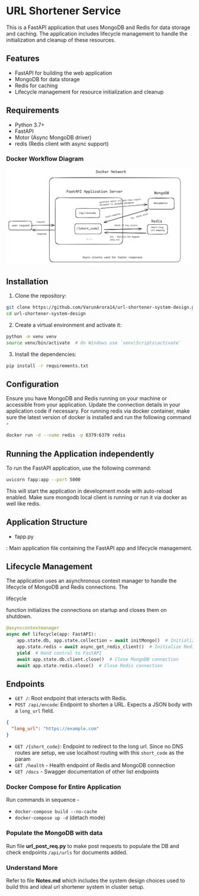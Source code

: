 # URL Shortener Service

This is a FastAPI application that uses MongoDB and Redis for data storage and caching. The application includes lifecycle management to handle the initialization and cleanup of these resources.

## Features

- FastAPI for building the web application
- MongoDB for data storage
- Redis for caching
- Lifecycle management for resource initialization and cleanup

## Requirements

- Python 3.7+
- FastAPI
- Motor (Async MongoDB driver)
- redis (Redis client with async support)

### Docker Workflow Diagram

![alt text](image.png)

## Installation

1. Clone the repository:

```bash
git clone https://github.com/VarunArora14/url-shortener-system-design.git
cd url-shortener-system-design
```

2. Create a virtual environment and activate it:

```bash
python -m venv venv
source venv/bin/activate  # On Windows use `venv\Scripts\activate`
```

3. Install the dependencies:

```bash
pip install -r requirements.txt
```

## Configuration

Ensure you have MongoDB and Redis running on your machine or accessible from your application. Update the connection details in your application code if necessary. For running redis via docker container, make sure the latest version of docker is installed and run the following command -

```bash
docker run -d --name redis -p 6379:6379 redis
```

## Running the Application independently

To run the FastAPI application, use the following command:

```bash
uvicorn fapp:app --port 5000
```

This will start the application in development mode with auto-reload enabled. Make sure mongodb local client is running or run it via docker as well like redis.

## Application Structure

- fapp.py

: Main application file containing the FastAPI app and lifecycle management.

## Lifecycle Management

The application uses an asynchronous context manager to handle the lifecycle of MongoDB and Redis connections. The

lifecycle

function initializes the connections on startup and closes them on shutdown.

```python
@asynccontextmanager
async def lifecycle(app: FastAPI):
    app.state.db, app.state.collection = await initMongo()  # Initialize MongoDB
    app.state.redis = await async_get_redis_client()  # Initialize Redis
    yield  # Hand control to FastAPI
    await app.state.db.client.close()  # Close MongoDB connection
    await app.state.redis.close()  # Close Redis connection
```

## Endpoints

- `GET /`: Root endpoint that interacts with Redis.
- `POST /api/encode`: Endpoint to shorten a URL. Expects a JSON body with a `long_url` field.

```json
{
  "long_url": "https://example.com"
}
```

- `GET /{short_code}`: Endpoint to redirect to the long url. Since no DNS routes are setup, we use localhost routing with this `short_code` as the param
- `GET /health` - Health endpoint of Redis and MongoDB connection
- `GET /docs` - Swagger documentation of other list endpoints

### Docker Compose for Entire Application

Run commands in sequence -

- `docker-compose build --no-cache`
- `docker-compose up -d` (detach mode)

### Populate the MongoDB with data

Run file **url_post_req.py** to make post requests to populate the DB and check endpoints `/api/urls` for documents added.

### Understand More

Refer to file **Notes.md** which includes the system design choices used to build this and ideal url shortener system in cluster setup.
